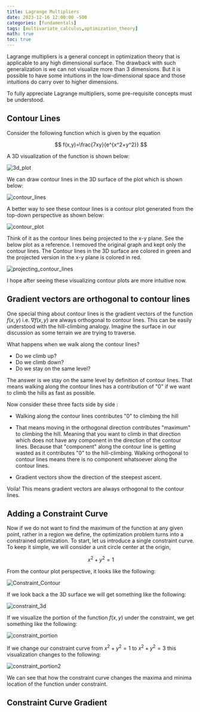 ```yaml
---
title: Lagrange Multipliers
date: 2023-12-16 12:00:00 -500
categories: [fundamentals]
tags: [multivariate_calculus,optimization_theory]
math: true
toc: true
---
```


Lagrange multipliers is a general concept in optimization theory that is applicable to any high dimensional surface. The drawback with such generalization is we can not visualize more than 3 dimensions. But it is possible to have some intuitions in the low-dimensional space and those intuitions do carry over to higher dimensions.


To fully appreciate Lagrange multipliers, some pre-requisite concepts must be understood. 

## Contour Lines 

Consider the following function which is given by the equation



$$
f(x,y)=\frac{7xy}{e^{x^2+y^2}}
$$

A 3D visualization of the function is shown below:


![3d_plot](https://i.ibb.co/tcDSnYr/ezgif-com-optimize.gif)

We can draw contour lines in the 3D surface of the plot which is shown below:

![contour_lines](https://i.ibb.co/sJ2CBHD/chrome-TSTm-FGEW6h.png)

A better way to see these contour lines is a contour plot generated from the top-down perspective as shown below:

![contour_plot](https://i.ibb.co/HPyTjLg/chrome-C3m6-Hf1-Jb8.png)

Think of it as the contour lines being projected to the x-y plane. See the below plot as a reference. I removed the original graph and kept only the contour lines. The Contour lines in the 3D surface are colored in green and the projected version in the x-y plane is colored in red.

![projecting_contour_lines](https://i.ibb.co/9cCNy3J/ezgif-com-video-to-gif-converted.gif)

I hope after seeing these visualizing contour plots are more intuitive now.

## Gradient vectors are orthogonal to contour lines

One special thing about contour lines is the gradient vectors of the function $f(x,y)$ i.e. $\nabla f(x,y)$ are always orthogonal to contour lines. This can be easily understood with the hill-climbing analogy. Imagine the surface in our discussion as some terrain we are trying to traverse. 

What happens when we walk along the contour lines?

- Do we climb up?
- Do we climb down?
- Do we stay on the same level? 

The answer is we stay on the same level by definition of contour lines. That means walking along the contour lines has a contribution of "0" if we want to climb the hills as fast as possible.

Now consider these three facts side by side :

- Walking along the contour lines contributes "0" to climbing the hill 
- That means moving in the orthogonal direction contributes "maximum" to climbing the hill. Meaning that you want to climb in that direction which does not have any component in the direction of the contour lines. Because that "component" along the contour line is getting wasted as it contributes "0" to the hill-climbing. Walking orthogonal to contour lines means there is no component whatsoever along the contour lines.

- Gradient vectors show the direction of the steepest ascent.

Voila! This means gradient vectors are always orthogonal to the contour lines.


## Adding a Constraint Curve


Now if we do not want to find the maximum of the function at any given point, rather in a region we define, the optimization problem turns into a constrained optimization. To start, let us introduce a single constraint curve. To keep it simple, we will consider a unit circle center at the origin,

$$
x^2+y^2=1
$$

From the contour plot perspective, it looks like the following:

![Constraint_Contour](https://i.ibb.co/9gwsxK8/chrome-z-Ul5v-WEe5-Z.png)

If we look back a the 3D surface we will get something like the following:

![constraint_3d](https://i.ibb.co/Wfnpwgs/ezgif-com-video-to-gif-converted-1.gif)


If we visualize the portion of the function $f(x,y)$ under the constraint, we get something like the following:

![constraint_portion](https://i.ibb.co/vxjPXXm/ezgif-com-video-to-gif-converted-2.gif)



If we change our constraint curve from $x^2+y^2=1$ to $x^2+y^2=3$ this visualization changes to the following:

![constraint_portion2](https://i.ibb.co/SmcHhn6/ezgif-com-video-to-gif-converted-3.gif)

We can see that how the constraint curve changes the maxima and minima location of the function under constraint.


## Constraint Curve Gradient

